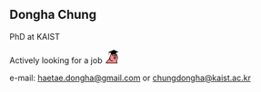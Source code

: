 ## Dongha Chung

PhD at KAIST

Actively looking for a job
<img src="parrot-graduate.gif" width="25" height="25"/>


e-mail: haetae.dongha@gmail.com or chungdongha@kaist.ac.kr
